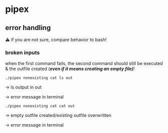 # pipex

## error handling

⚠️ if you are not sure, compare behavior to bash!

### broken inputs

when the first command fails, the second command should still be executed & the outfile created (**_even if it means creating an empty file)_**!

```./pipex nonexisting cat ls out``` 

-> ls output in out

-> error message in terminal

```./pipex nonexisting cat cat out```

-> empty outfile created/existing outfile overwritten

-> error message in terminal


